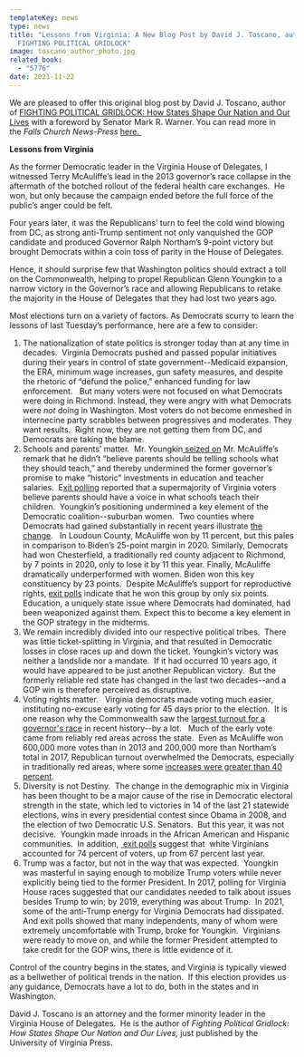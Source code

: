```yaml
---
templateKey: news
type: news
title: "Lessons from Virginia: A New Blog Post by David J. Toscano, author of
  FIGHTING POLITICAL GRIDLOCK"
image: toscano_author_photo.jpg
related_book:
  - "5776"
date: 2021-11-22
---
```

We are pleased to offer this original blog post by David J. Toscano, author of [FIGHTING POLITICAL GRIDLOCK: How States Shape Our Nation and Our Lives](https://upress.virginia.edu/title/5776) with a foreword by Senator Mark R. Warner. You can read more in the *Falls Church News-Press* [here. ](https://www.fcnp.com/2021/11/19/so-what-just-happened-an-evaluation-of-this-months-election-results/)

**Lessons from Virginia**

As the former Democratic leader in the Virginia House of Delegates, I witnessed Terry McAuliffe’s lead in the 2013 governor’s race collapse in the aftermath of the botched rollout of the federal health care exchanges.  He won, but only because the campaign ended before the full force of the public’s anger could be felt.

Four years later, it was the Republicans’ turn to feel the cold wind blowing from DC, as strong anti-Trump sentiment not only vanquished the GOP candidate and produced Governor Ralph Northam’s 9-point victory but brought Democrats within a coin toss of parity in the House of Delegates.

Hence, it should surprise few that Washington politics should extract a toll on the Commonwealth, helping to propel Republican Glenn Youngkin to a narrow victory in the Governor’s race and allowing Republicans to retake the majority in the House of Delegates that they had lost two years ago.

Most elections turn on a variety of factors. As Democrats scurry to learn the lessons of last Tuesday’s performance, here are a few to consider:

1. The nationalization of state politics is stronger today than at any time in decades.  Virginia Democrats pushed and passed popular initiatives during their years in control of state government--Medicaid expansion, the ERA, minimum wage increases, gun safety measures, and despite the rhetoric of “defund the police,” enhanced funding for law enforcement.   But many voters were not focused on what Democrats were doing in Richmond. Instead, they were angry with what Democrats were *not* doing in Washington. Most voters do not become enmeshed in internecine party scrabbles between progressives and moderates. They want results.  Right now, they are not getting them from DC, and Democrats are taking the blame.
2. Schools and parents’ matter.  Mr. Youngkin[ seized on](https://www.nytimes.com/live/2021/11/02/us/election-news/election-takeaways) Mr. McAuliffe’s remark that he didn’t “believe parents should be telling schools what they should teach,” and thereby undermined the former governor’s promise to make “historic” investments in education and teacher salaries.  E[xit polling](https://www.washingtonpost.com/elections/interactive/2021/exit-polls-virginia-governor/?itid=lk_inline_manual_21) reported that a supermajority of Virginia voters believe parents should have a voice in what schools teach their children.  Youngkin’s positioning undermined a key element of the Democratic coalition--suburban women.  Two counties where Democrats had gained substantially in recent years illustrate [the change](https://fivethirtyeight.com/features/how-republicans-won-the-virginia-governors-race/).   In Loudoun County, McAuliffe won by 11 percent, but this pales in comparison to Biden’s 25-point margin in 2020. Similarly, Democrats had won Chesterfield, a traditionally red county adjacent to Richmond, by 7 points in 2020, only to lose it by 11 this year. Finally, McAuliffe dramatically underperformed with women. Biden won this key constituency by 23 points.  Despite McAuliffe’s support for reproductive rights, [exit polls](https://www.washingtonpost.com/politics/2021/11/03/why-are-democrats-struggling-politically-so-much-right-now/) indicate that he won this group by only six points. Education, a uniquely state issue where Democrats had dominated, had been weaponized against them. Expect this to become a key element in the GOP strategy in the midterms.
3. We remain incredibly divided into our respective political tribes.  There was little ticket-splitting in Virginia, and that resulted in Democratic losses in close races up and down the ticket. Youngkin’s victory was neither a landslide nor a mandate.  If it had occurred 10 years ago, it would have appeared to be just another Republican victory.  But the formerly reliable red state has changed in the last two decades--and a GOP win is therefore perceived as disruptive.  
4. Voting rights matter.   Virginia democrats made voting much easier, instituting no-excuse early voting for 45 days prior to the election.  It is one reason why the Commonwealth saw the [largest turnout for a governor's race](https://www.vpap.org/visuals/visual/2021-election-turnout/) in recent history--by a lot.   Much of the early vote came from reliably red areas across the state.  Even as McAuliffe won 600,000 more votes than in 2013 and 200,000 more than Northam’s total in 2017, Republican turnout overwhelmed the Democrats, especially in traditionally red areas, where some [increases were greater than 40 percent](https://www.washingtonpost.com/politics/2021/11/03/virginia-votes-shift-democrats-republicans/).
5. Diversity is not Destiny.  The change in the demographic mix in Virginia has been thought to be a major cause of the rise in Democratic electoral strength in the state, which led to victories in 14 of the last 21 statewide elections, wins in every presidential contest since Obama in 2008, and the election of two Democratic U.S. Senators.  But this year, it was not decisive.  Youngkin made inroads in the African American and Hispanic communities.  In addition, [ exit polls](https://www.washingtonpost.com/elections/interactive/2021/exit-polls-virginia-governor/) suggest that  white Virginians accounted for 74 percent of voters, up from 67 percent last year.
6. Trump was a factor, but not in the way that was expected.  Youngkin was masterful in saying enough to mobilize Trump voters while never explicitly being tied to the former President. In 2017, polling for Virginia House races suggested that our candidates needed to talk about issues besides Trump to win; by 2019, everything was about Trump.  In 2021, some of the anti-Trump energy for Virginia Democrats had dissipated.  And exit polls showed that many independents, many of whom were extremely uncomfortable with Trump, broke for Youngkin.  Virginians were ready to move on, and while the former President attempted to take credit for the GOP wins, there is little evidence of it.

Control of the country begins in the states, and Virginia is typically viewed as a bellwether of political trends in the nation.  If this election provides us any guidance, Democrats have a lot to do, both in the states and in Washington.

David J. Toscano is an attorney and the former minority leader in the Virginia House of Delegates.  He is the author of *Fighting Political Gridlock: How States Shape Our Nation and Our Lives,* just published by the University of Virginia Press.